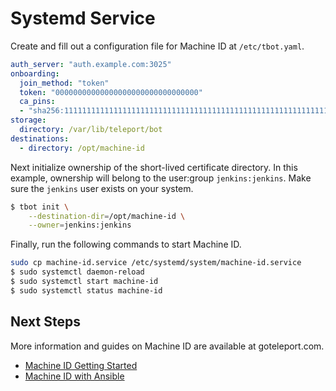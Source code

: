 # Systemd Service

Create and fill out a configuration file for Machine ID at `/etc/tbot.yaml`.

```yaml
auth_server: "auth.example.com:3025"
onboarding:
  join_method: "token"
  token: "00000000000000000000000000000000"
  ca_pins:
  - "sha256:1111111111111111111111111111111111111111111111111111111111111111"
storage:
  directory: /var/lib/teleport/bot
destinations:
  - directory: /opt/machine-id
```

Next initialize ownership of the short-lived certificate directory. In this
example, ownership will belong to the user:group `jenkins:jenkins`. Make sure
the `jenkins` user exists on your system.

```bash
$ tbot init \
    --destination-dir=/opt/machine-id \
    --owner=jenkins:jenkins
```

Finally, run the following commands to start Machine ID.

```bash
sudo cp machine-id.service /etc/systemd/system/machine-id.service
$ sudo systemctl daemon-reload
$ sudo systemctl start machine-id
$ sudo systemctl status machine-id
```

## Next Steps

More information and guides on Machine ID are available at goteleport.com.

* [Machine ID Getting Started](https://goteleport.com/docs/machine-id/getting-started/)
* [Machine ID with Ansible](https://goteleport.com/docs/machine-id/guides/ansible/)
